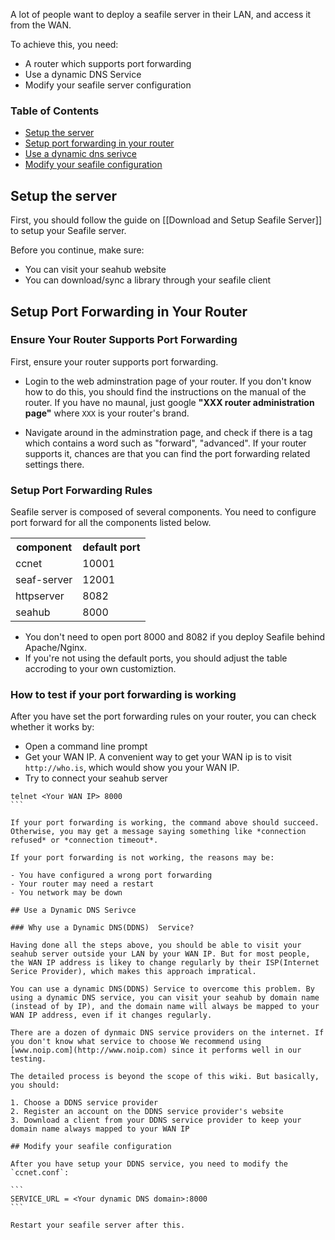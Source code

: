 A lot of people want to deploy a seafile server in their LAN, and access it from the WAN.

To achieve this, you need:

- A router which supports port forwarding
- Use a dynamic DNS Service
- Modify your seafile server configuration

### Table of Contents

- [Setup the server](Deploy-seafile-server-behind-nat#setup-the-server)
- [Setup port forwarding in your router](Deploy-seafile-server-behind-nat#setup-port-forwarding-in-your-router)
- [Use a dynamic dns serivce](Deploy-seafile-server-behind-nat#use-a-dynamic-dns-serivce)
- [Modify your seafile configuration](Deploy-seafile-server-behind-nat#modify-your-seafile-configuration)


## Setup the server

First, you should follow the guide on [[Download and Setup Seafile Server]] to setup your Seafile server. 

Before you continue, make sure:

- You can visit your seahub website
- You can download/sync a library through your seafile client

## Setup Port Forwarding in Your Router

### Ensure Your Router Supports Port Forwarding

First, ensure your router supports port forwarding. 

- Login to the web adminstration page of your router. If you don't know how to do this, you should find the instructions on the manual of the router. If you have no maunal, just google **"XXX router administration page"** where `XXX` is your router's brand.

- Navigate around in the adminstration page, and check if there is a tag which contains a word such as "forward", "advanced". If your router supports it, chances are that you can find the port forwarding related settings there. 

### Setup Port Forwarding Rules

Seafile server is composed of several components. You need to configure port forward for all the components listed below. 

<table>
<tr>
  <th>component</th>
  <th>default port</th>
</tr>
<tr>
  <td>ccnet</td>
  <td>10001</td>
</tr>
<tr>
  <td>seaf-server</td>
  <td>12001</td>
</tr>
<tr>
  <td>httpserver</td>
  <td>8082</td>
</tr>
<tr>
  <td>seahub</td>
  <td>8000</td>
</tr>
</table>

* You don't need to open port 8000 and 8082 if you deploy Seafile behind Apache/Nginx.
* If you're not using the default ports, you should adjust the table accroding to your own customiztion.

### How to test if your port forwarding is working

After you have set the port forwarding rules on your router, you can check whether it works by:

- Open a command line prompt
- Get your WAN IP. A convenient way to get your WAN ip is to visit `http://who.is`, which would show you your WAN IP.
- Try to connect your seahub server
````
telnet <Your WAN IP> 8000
```

If your port forwarding is working, the command above should succeed. Otherwise, you may get a message saying something like *connection refused* or *connection timeout*.

If your port forwarding is not working, the reasons may be:

- You have configured a wrong port forwarding
- Your router may need a restart
- You network may be down

## Use a Dynamic DNS Serivce

### Why use a Dynamic DNS(DDNS)  Service?

Having done all the steps above, you should be able to visit your seahub server outside your LAN by your WAN IP. But for most people, the WAN IP address is likey to change regularly by their ISP(Internet Serice Provider), which makes this approach impratical.

You can use a dynamic DNS(DDNS) Service to overcome this problem. By using a dynamic DNS service, you can visit your seahub by domain name (instead of by IP), and the domain name will always be mapped to your WAN IP address, even if it changes regularly.

There are a dozen of dynmaic DNS service providers on the internet. If you don't know what service to choose We recommend using [www.noip.com](http://www.noip.com) since it performs well in our testing.

The detailed process is beyond the scope of this wiki. But basically, you should:

1. Choose a DDNS service provider
2. Register an account on the DDNS service provider's website
3. Download a client from your DDNS service provider to keep your domain name always mapped to your WAN IP

## Modify your seafile configuration

After you have setup your DDNS service, you need to modify the `ccnet.conf`:

```
SERVICE_URL = <Your dynamic DNS domain>:8000
```

Restart your seafile server after this.
